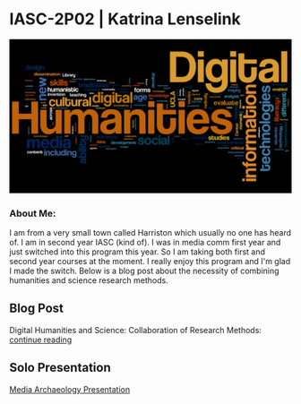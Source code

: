 # IASC-2P02 | Katrina Lenselink

![](images/digital_humanities_wordle.png) 
### About Me:  
I am from a very small town called Harriston which usually no one has heard of. I am in second year IASC (kind of). I was in media comm first year and just switched into this program this year. So I am taking both first and second year courses at the moment. I really enjoy this program and I'm glad I made the switch. Below is a blog post about the necessity of combining humanities and science research methods.  



## Blog Post 

Digital Humanities and Science: Collaboration of Research Methods: [continue reading](blog)

## Solo Presentation

[Media Archaeology Presentation](reveal/index.html)
